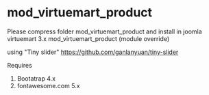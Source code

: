 # mod_virtuemart_product

Please compress folder mod_virtuemart_product and install in joomla
virtuemart 3.x mod_virtuemart_product (module override) 

using "Tiny slider" https://github.com/ganlanyuan/tiny-slider

Requires
1) Bootatrap 4.x
2) fontawesome.com 5.x 
